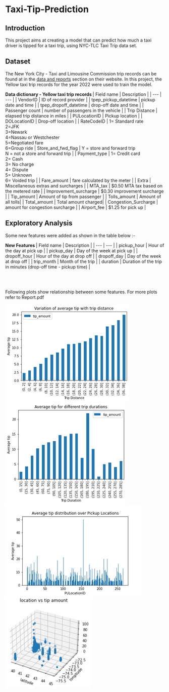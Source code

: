 # Taxi-Tip-Prediction

## Introduction

This project aims at creating a model that can predict how much a taxi driver is tipped for a taxi trip, using NYC-TLC Taxi Trip data set.

## Dataset

The New York City - Taxi and Limousine Commission trip records can be found at in the [data and reports](https://www.nyc.gov/site/tlc/about/tlc-trip-record-data.page) section on their website. In this project, the Yellow taxi trip records for the year 2022 were used to train the model. 

<b>Data dictionary - Yellow taxi trip records </b>
| Field name | Description |
| --- | --- |
| VendorID | ID of record provider |
| tpep_pickup_datetime | pickup date and time |
| tpep_dropoff_datetime | drop-off date and time |
| Passenger count | number of passengers in the vehicle |
| Trip Distance | elapsed trip distance in miles |
| PULocationID | Pickup location |
| DOLocationID | Drop-off location |
| RateCodeID | 1= Standard rate <br> 2=JFK <br> 3=Newark <br> 4=Nassau or Westchester <br> 5=Negotiated fare <br> 6=Group ride
| Store_and_fwd_flag | Y = store and forward trip <br> N = not a store and forward trip |
| Payment_type | 1= Credit card <br> 2= Cash <br> 3= No charge <br> 4= Dispute <br> 5= Unknown <br> 6= Voided trip |
| Fare_amount | fare calculated by the meter |
| Extra | Miscellaneous extras and surcharges |
| MTA_tax | $0.50 MTA tax based on the metered rate |
| Improvement_surcharge | $0.30 improvement surcharge |
| Tip_amount | Amount of tip from passenger |
| Tolls_amount | Amount of all tolls|
| Total_amount | Total amount charged|
| Congestion_Surcharge | amount for congestion surcharge |
| Airport_fee | $1.25 for pick up |

## Exploratory Analysis

Some new features were added as shown in the table below :-

<b> New Features </b>
| Field name | Description |
| --- | --- |
| pickup_hour | Hour of the day at pick up |
| pickup_day | Day of the week at pick up |
| dropoff_hour | Hour of the day at drop off |
| dropoff_day | Day of the week at drop off |
| trip_month | Month of the trip |
| duration | Duration of the trip in minutes (drop-off time - pickup time) |

<br>
<br>

Following plots show relationship between some features. For more plots refer to Report.pdf

![](Plots/BarTipvsDistance.png)
![](Plots/BarTipvsDuration.png)
![](Plots/BarTipvsPULocationID.png)
![](Plots/BarTipvsLocationCont.png)
